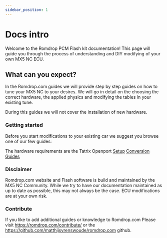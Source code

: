 ```yaml
---
sidebar_position: 1
---
```


# Docs intro

Welcome to the Romdrop PCM Flash kit documentation! This page will guide you through the process of understanding and DIY modifying of your own MX5 NC ECU.


## What can you expect?

In the Romdrop.com guides we will provide step by step guides on how to tune your MX5 NC to your desires.
We will go in detail on the choosing the correct hardware, the applied physics and modifying the tables in your existing tune.

During this guides we will not cover the installation of new hardware.

### Getting started

Before you start modifications to your existing car we suggest you browse one of our few guides:

The hardware requirements are the Tatrix Openport
[Setup](setup.md)
[Conversion Guides](/docs/conversion-guides.md)


### Disclaimer

Romdrop.com website and Flash software is build and maintained by the MX5 NC Community.
While we try to have our documentation maintained as up to date as possible, this may not always be the case.
ECU modifications are at your own risk.

### Contribute
If you like to add additional guides or knowledge to Romdrop.com
Please visit https://romdrop.com/contribute/ or the https://github.com/matthijsvrenswoude/romdrop.com github.


